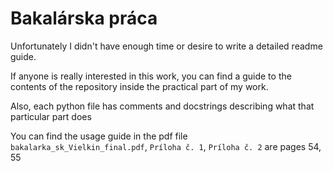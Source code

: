 # Bakalárska práca

Unfortunately I didn't have enough time or desire to write a detailed readme guide. 

If anyone is really interested in this work, you can find a guide to the contents of the repository inside the practical part of my work.

Also, each python file has comments and docstrings describing what that particular part does

You can find the usage guide in the pdf file `bakalarka_sk_Vielkin_final.pdf`, `Príloha č. 1`, `Príloha č. 2` are pages 54, 55

